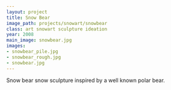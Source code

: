 ```yaml
---
layout: project
title: Snow Bear
image_path: projects/snowart/snowbear
class: art snowart sculpture ideation
year: 2008
main_image: snowbear.jpg
images:
- snowbear_pile.jpg
- snowbear_rough.jpg
- snowbear.jpg
---
```


Snow bear snow sculpture inspired by a well known polar bear.
